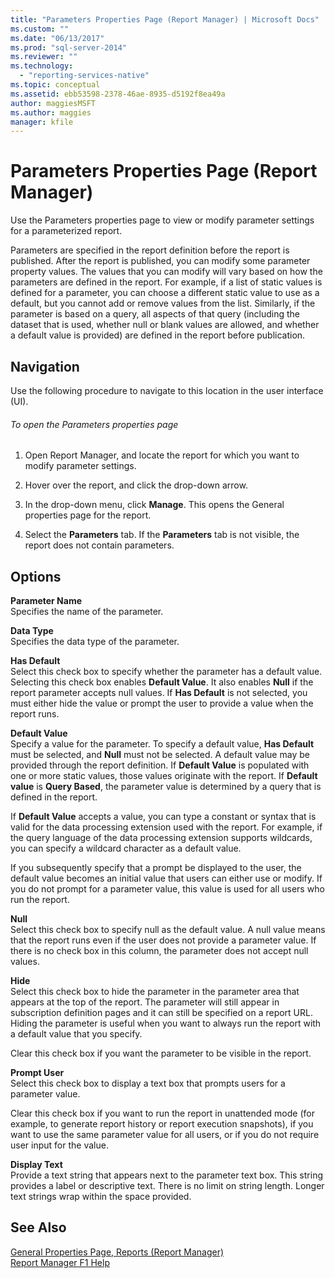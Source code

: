 ```yaml
---
title: "Parameters Properties Page (Report Manager) | Microsoft Docs"
ms.custom: ""
ms.date: "06/13/2017"
ms.prod: "sql-server-2014"
ms.reviewer: ""
ms.technology: 
  - "reporting-services-native"
ms.topic: conceptual
ms.assetid: ebb53598-2378-46ae-8935-d5192f8ea49a
author: maggiesMSFT
ms.author: maggies
manager: kfile
---
```

# Parameters Properties Page (Report Manager)
  Use the Parameters properties page to view or modify parameter settings for a parameterized report.  
  
 Parameters are specified in the report definition before the report is published. After the report is published, you can modify some parameter property values. The values that you can modify will vary based on how the parameters are defined in the report. For example, if a list of static values is defined for a parameter, you can choose a different static value to use as a default, but you cannot add or remove values from the list. Similarly, if the parameter is based on a query, all aspects of that query (including the dataset that is used, whether null or blank values are allowed, and whether a default value is provided) are defined in the report before publication.  
  
## Navigation  
 Use the following procedure to navigate to this location in the user interface (UI).  
  
###### To open the Parameters properties page  
  
1.  Open Report Manager, and locate the report for which you want to modify parameter settings.  
  
2.  Hover over the report, and click the drop-down arrow.  
  
3.  In the drop-down menu, click **Manage**. This opens the General properties page for the report.  
  
4.  Select the **Parameters** tab. If the **Parameters** tab is not visible, the report does not contain parameters.  
  
## Options  
 **Parameter Name**  
 Specifies the name of the parameter.  
  
 **Data Type**  
 Specifies the data type of the parameter.  
  
 **Has Default**  
 Select this check box to specify whether the parameter has a default value. Selecting this check box enables **Default Value**. It also enables **Null** if the report parameter accepts null values. If **Has Default** is not selected, you must either hide the value or prompt the user to provide a value when the report runs.  
  
 **Default Value**  
 Specify a value for the parameter. To specify a default value, **Has Default** must be selected, and **Null** must not be selected. A default value may be provided through the report definition. If **Default Value** is populated with one or more static values, those values originate with the report. If **Default value** is **Query Based**, the parameter value is determined by a query that is defined in the report.  
  
 If **Default Value** accepts a value, you can type a constant or syntax that is valid for the data processing extension used with the report. For example, if the query language of the data processing extension supports wildcards, you can specify a wildcard character as a default value.  
  
 If you subsequently specify that a prompt be displayed to the user, the default value becomes an initial value that users can either use or modify. If you do not prompt for a parameter value, this value is used for all users who run the report.  
  
 **Null**  
 Select this check box to specify null as the default value. A null value means that the report runs even if the user does not provide a parameter value. If there is no check box in this column, the parameter does not accept null values.  
  
 **Hide**  
 Select this check box to hide the parameter in the parameter area that appears at the top of the report. The parameter will still appear in subscription definition pages and it can still be specified on a report URL. Hiding the parameter is useful when you want to always run the report with a default value that you specify.  
  
 Clear this check box if you want the parameter to be visible in the report.  
  
 **Prompt User**  
 Select this check box to display a text box that prompts users for a parameter value.  
  
 Clear this check box if you want to run the report in unattended mode (for example, to generate report history or report execution snapshots), if you want to use the same parameter value for all users, or if you do not require user input for the value.  
  
 **Display Text**  
 Provide a text string that appears next to the parameter text box. This string provides a label or descriptive text. There is no limit on string length. Longer text strings wrap within the space provided.  
  
## See Also  
 [General Properties Page, Reports &#40;Report Manager&#41;](../../2014/reporting-services/general-properties-page-reports-report-manager.md)   
 [Report Manager F1 Help](../../2014/reporting-services/report-manager-f1-help.md)  
  
  
